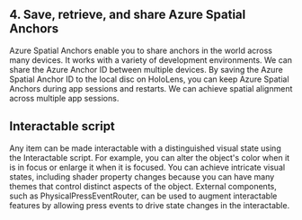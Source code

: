 ## 4. Save, retrieve, and share Azure Spatial Anchors

Azure Spatial Anchors enable you to share anchors in the world across many devices. It works with a variety of development environments. We can share the Azure Anchor ID between multiple devices. By saving the Azure Spatial Anchor ID to the local disc on HoloLens, you can keep Azure Spatial Anchors during app sessions and restarts. We can achieve spatial alignment across multiple app sessions.

## Interactable script 

Any item can be made interactable with a distinguished visual state using the Interactable script. For example, you can alter the object's color when it is in focus or enlarge it when it is focused. You can achieve intricate visual states, including shader property changes because you can have many themes that control distinct aspects of the object. External components, such as PhysicalPressEventRouter, can be used to augment interactable features by allowing press events to drive state changes in the interactable.

